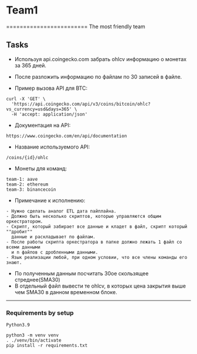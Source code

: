 # Team1
========================
The most friendly team

## Tasks

* Используя api.coingecko.com забрать ohlcv информацию о монетах за 365 дней.
* После разложить информацию по файлам по 30 записей в файле.

* Пример вызова API для BTC:
```bazaar
curl -X 'GET' \
  'https://api.coingecko.com/api/v3/coins/bitcoin/ohlc?vs_currency=usd&days=365' \
  -H 'accept: application/json'
```

* Документация на API:
```bazaar
https://www.coingecko.com/en/api/documentation
```

* Название используемого API:
```bazaar
/coins/{id}/ohlc
```

* Монеты для команд:
```bazaar
team-1: aave
team-2: ethereum
team-3: binancecoin
```

* Примечание к исполнению:
```bazaar
- Нужно сделать аналог ETL дата пайплайна. 
- Должно быть несколько скриптов, которые управляются общим оркестратором. 
- Скрипт, который забирает все данные и кладет в файл, скрипт который ""дробит"" 
  данные и раскладывает по файлам. 
- После работы скрипта оркестратора в папке должно лежать 1 файл со всеми данными
  и n файлов с дробленными данными.
- Язык реализации любой, при одном условии, что все члены команды его знают.
```

* По полученным данным посчитать 30ое скользящее стреднее(SMA30) 
* В отдельный файл вывести те ohlcv, в которых цена закрытия выше чем SMA30 в данном временном блоке.

---

### Requirements by setup

```bazaar
Python3.9

python3 -m venv venv
. ./venv/bin/activate
pip install -r requirements.txt

```